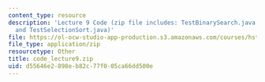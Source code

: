 ```yaml
---
content_type: resource
description: 'Lecture 9 Code (zip file includes: TestBinarySearch.java; TestMergeSort.java;
  and TestSelectionSort.java)'
file: https://ol-ocw-studio-app-production.s3.amazonaws.com/courses/hst-952-computing-for-biomedical-scientists-fall-2002/d55646e2898eb82c77f005ca66dd500e_code_lecture9.zip
file_type: application/zip
resourcetype: Other
title: code_lecture9.zip
uid: d55646e2-898e-b82c-77f0-05ca66dd500e
---
```

